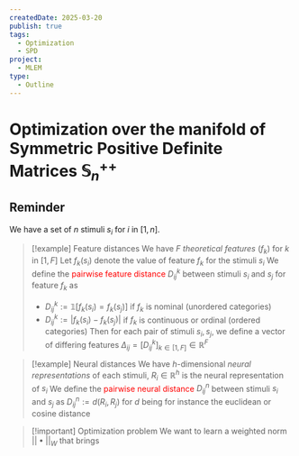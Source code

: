 ```yaml
---
createdDate: 2025-03-20
publish: true
tags:
  - Optimization
  - SPD
project:
  - MLEM
type:
  - Outline
---
```

# Optimization over the manifold of Symmetric Positive Definite Matrices $\mathbb{S}^{++}_n$

## Reminder
We have a set of $n$ stimuli $s_i$ for $i$ in $[1,n]$.

> [!example] Feature distances
> We have $F$ *theoretical features* $(f_k)$ for $k$ in $[1,F]$
> Let $f_k(s_i)$ denote the value of feature $f_k$ for the stimuli $s_i$
> We define the <font color="#ff0000">pairwise feature distance</font> $D^k_{ij}$ between stimuli $s_i$ and $s_j$ for feature $f_k$ as
> - $D^k_{ij} := \mathbb{1}[f_k(s_i) = f_k(s_j)]$ if $f_k$ is nominal (unordered categories)
> - $D^k_{ij} := |f_k(s_i) - f_k(s_j)|$ if $f_k$ is continuous or ordinal (ordered categories)
> Then for each pair of stimuli $s_i, s_j$, we define a vector of differing features $\Delta_{ij} = [D^k_{ij}]_{k \in [1,F]} \in \mathbb{R}^F$

> [!example] Neural distances
> We have $h$-dimensional *neural representations* of each stimuli, $R_i \in \mathbb{R}^h$ is the neural representation of $s_i$
> We define the <font color="#ff0000">pairwise neural distance</font> $D^n_{ij}$ between stimuli $s_i$ and $s_j$ as $D^n_{ij} := d(R_i,R_j)$ for $d$ being for instance the euclidean or cosine distance

> [!important] Optimization problem
> We want to learn a weighted norm $||\bullet ||_W$ that brings 

